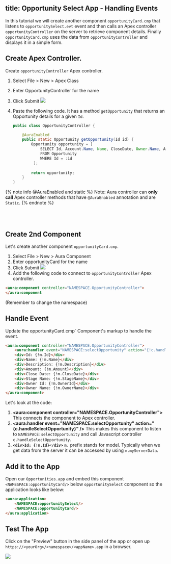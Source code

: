 title: Opportunity Select App - Handling Events
---

In this tutorial we will create another component `opportunityCard.cmp` that listens to `opportunitySelect.evt` event and then calls an Apex controller `opportunityController` on the server to retrieve component details. Finally `opportunityCard.cmp` uses the data from `opportunityController` and displays it in a simple form.

## Create Apex Controller.

Create `opportunityController` Apex controller.

1. Select File > New > Apex Class
2. Enter OpportunityController for the name
3. Click Submit	
	<img src="/auratutorials/images/aura-opp-create-apex-controller.png"/>
4. Paste the following code. It has a method `getOpportunity` that returns an Opportunity details for a given `Id`. 

	``` java
	public class OpportunityController {
	
	    @AuraEnabled
	    public static Opportunity getOpportunity(Id id) {
	        Opportunity opportunity = [
	 			SELECT Id, Account.Name, Name, CloseDate, Owner.Name, Amount, Description, StageName
	            FROM Opportunity
	            WHERE Id = :id
	         ];
	        
	        return opportunity;
	    }
	}
	```

{% note info @AuraEnabled and static %}
	Note: Aura controller can <b>only call</b> Apex controller methods that have `@AuraEnabled` annotation and are `Static`.
{% endnote %}

<br/><br/>

## Create 2nd Component

Let's create another component `opportunityCard.cmp`.

1. Select File > New > Aura Component
2. Enter opportunityCard for the name
3. Click Submit
	<img src="/auratutorials/images/aura-opp-create-oppCardComp.png"/>
4. Add the following code to connect to `opportunityController` Apex controller.

``` html
<aura:component controller="NAMESPACE.OpportunityController">
</aura:component
```
(Remember to change the namespace)

## Handle Event

Update the opportunityCard.cmp` Component's markup to handle the event.

``` html
<aura:component controller="NAMESPACE.OpportunityController">
	<aura:handler event="NAMESPACE:selectOpportunity" action="{!c.handleSelectOpportunity}" />
	<div>Id: {!m.Id}</div>
	<div>Name: {!m.Name}</div>
	<div>Description: {!m.Description}</div>
	<div>Amount: {!m.Amount}</div>
	<div>Close Date: {!m.CloseDate}</div>
	<div>Stage Name: {!m.StageName}</div>
	<div>Owner Id: {!m.OwnerId}</div>
	<div>Owner Name: {!m.OwnerName}</div>
</aura:component>
```

Let's look at the code:

1. <b><aura:component controller="NAMESPACE.OpportunityController"></b>
 This connects the component to Apex controller.
2. <b><aura:handler event="NAMESPACE:selectOpportunity" action="{c.handleSelectOpportunity}" /></b>
This makes this component to listen to `NAMESPACE:selectOpportunity` and call Javascript controller `c.handleSelectOpportunity`.
3. <b>`<div>Id: {!m.Id}</div>`</b>
`m.` prefix stands for model. Typically when we get data from the server it can be accessed by using `m.myServerData`.

##  Add it to the App

Open our `Opportunities.app` and embed this component `<NAMESPACE:opportunityCard/>` below `opportunitySelect` component so the application looks like below:

``` html
<aura:application>    
	<NAMESPACE:opportunitySelect/>
	<NAMESPACE:opportunityCard/> 
</aura:application>
```

## Test The App

Click on the "Preview" button in the side panel of the app or open up `https://<yourOrg>/<namespace>/<appName>.app` in a browser.
 
<img src="/auratutorials/images/aura-opp-both-controller-in-the-app.png"/>
